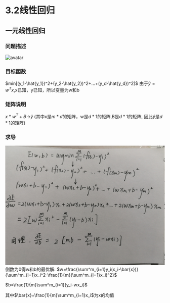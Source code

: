 # 3.2线性回归

## 一元线性回归

### 问题描述
![avatar](\线性回归.png)

### 目标函数
$min[(y_1-\hat{y_1})^2+(y_2-\hat{y_2})^2+...+(y_d-\hat{y_d})^2]$
由于$\hat{y}=w^Tx$,x已知，y已知，所以变量为w和b


### 矩阵说明
$x*w^T+B$->$\hat{y}$
(其中x是$m*d$的矩阵，w是$d*1$的矩阵,B是$d*1$的矩阵,
因此$\hat{y}$是$d*1$的矩阵)

### 求导

![avatar](/03&#32;线性模型/偏导.jpg)
倒数为0得w和b的最优解:
$w=\frac{\sum^m_{i=1}y_i(x_i-\bar{x})}{\sum^m_{i=1}x_i^2-\frac{1}{m}(\sum^m_{i=1}x_i)^2}$


$b=\frac{1}{m}\sum^m_{i=1}(y_i-wx_i)$

其中$\bar{x}=\frac{1}{m}\sum^m_{i=1}x_i$为x的均值